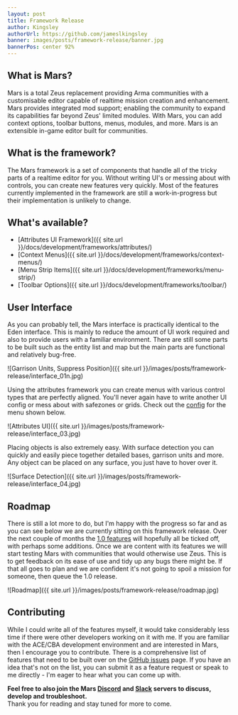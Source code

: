 ```yaml
---
layout: post
title: Framework Release
author: Kingsley
authorUrl: https://github.com/jameslkingsley
banner: images/posts/framework-release/banner.jpg
bannerPos: center 92%
---
```


## What is Mars?
Mars is a total Zeus replacement providing Arma communities with a customisable editor capable of realtime mission creation and enhancement. Mars provides integrated mod support; enabling the community to expand its capabilities far beyond Zeus' limited modules. With Mars, you can add context options, toolbar buttons, menus, modules, and more. Mars is an extensible in-game editor built for communities.

## What is the framework?
The Mars framework is a set of components that handle all of the tricky parts of a realtime editor for you. Without writing UI's or messing about with controls, you can create new features very quickly. Most of the features currently implemented in the framework are still a work-in-progress but their implementation is unlikely to change.

## What's available?
* [Attributes UI Framework]({{ site.url }}/docs/development/frameworks/attributes/)
* [Context Menus]({{ site.url }}/docs/development/frameworks/context-menus/)
* [Menu Strip Items]({{ site.url }}/docs/development/frameworks/menu-strip/)
* [Toolbar Options]({{ site.url }}/docs/development/frameworks/toolbar/)

## User Interface
As you can probably tell, the Mars interface is practically identical to the Eden interface. This is mainly to reduce the amount of UI work required and also to provide users with a familiar environment. There are still some parts to be built such as the entity list and map but the main parts are functional and relatively bug-free.

![Garrison Units, Suppress Position]({{ site.url }}/images/posts/framework-release/interface_01n.jpg)

Using the attributes framework you can create menus with various control types that are perfectly aligned. You'll never again have to write another UI config or mess about with safezones or grids. Check out the [config](https://github.com/marseditor/mars/blob/master/addons/editor/CfgAttributes.hpp) for the menu shown below.

![Attributes UI]({{ site.url }}/images/posts/framework-release/interface_03.jpg)

Placing objects is also extremely easy. With surface detection you can quickly and easily piece together detailed bases, garrison units and more. Any object can be placed on any surface, you just have to hover over it.

![Surface Detection]({{ site.url }}/images/posts/framework-release/interface_04.jpg)

## Roadmap
There is still a lot more to do, but I'm happy with the progress so far and as you can see below we are currently sitting on this framework release. Over the next couple of months the [1.0 features](https://github.com/marseditor/mars/issues/1) will hopefully all be ticked off, with perhaps some additions. Once we are content with its features we will start testing Mars with communities that would otherwise use Zeus. This is to get feedback on its ease of use and tidy up any bugs there might be. If that all goes to plan and we are confident it's not going to spoil a mission for someone, then queue the 1.0 release.

![Roadmap]({{ site.url }}/images/posts/framework-release/roadmap.jpg)

## Contributing
While I could write all of the features myself, it would take considerably less time if there were other developers working on it with me. If you are familiar with the ACE/CBA development environment and are interested in Mars, then I encourage you to contribute. There is a comprehensive list of features that need to be built over on the [GitHub issues](https://github.com/marseditor/mars/issues/1) page. If you have an idea that's not on the list, you can submit it as a feature request or speak to me directly - I'm eager to hear what you can come up with.

**Feel free to also join the Mars [Discord](https://discord.gg/0vfzEmmrAOu1T2uk) and [Slack](https://mars-slackin.herokuapp.com/) servers to discuss, develop and troubleshoot.**
<br />Thank you for reading and stay tuned for more to come.
